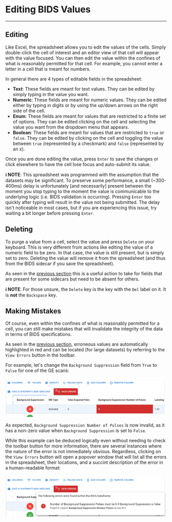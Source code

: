 # Editing BIDS Values

---

## Editing

Like Excel, the spreadsheet allows you to edit the values of the cells. Simply double-click the cell of interest and an editor view of that cell will appear with the value focused. You can then edit the value within the confines of what is reasonably permitted for that cell. For example, you cannot enter a letter in a cell that is meant for numbers.

In general there are 4 types of editable fields in the spreadsheet:

- **Text**: These fields are meant for text values. They can be edited by simply typing in the value you want.
- **Numeric**: These fields are meant for numeric values. They can be edited either by typing in digits or by using the up/down arrows on the right side of the cell.
- **Enum**: These fields are meant for values that are restricted to a finite set of options. They can be edited clicking on the cell and selecting the value you want from the dropdown menu that appears.
- **Boolean**: These fields are meant for values that are restricted to `true` or `false`. They can be edited by clicking on the cell and toggling the value between `true` (represented by a checkmark) and `false` (represented by an x).

Once you are done editing the value, press `Enter` to save the changes or click elsewhere to have the cell lose focus and auto-submit its value.

**:information_source: NOTE**: This spreadsheet was programmed with the assumption that the datasets may be significant. To preserve some performance, a small (~300-400ms) delay is unfortunately [and necessarily] present between the moment you stop typing to the moment the value is communicable to the underlying logic (i.e. BIDS validation is occurring). Pressing `Enter` too quickly after typing will result in the value not being submitted. The delay isn't noticeable in most cases, but if you are experiencing this issue, try waiting a bit longer before pressing `Enter`. 

## Deleting

To purge a value from a cell, select the value and press `Delete` on your keyboard. This is very different from actions like editing the value of a numeric field to be zero. In that case, the value is still present, but is simply set to zero. Deleting the value will remove it from the spreadsheet (and thus from the BIDS sidecar if you save the spreadsheet). 

As seen in the [previous section](./1_Load_A_Study.md#3-a-field-within-the-sidecar-has-a-value-that-is-of-the-correct-type-but-is-not-bids-compliant) this is a useful action to take for fields that are present for some sidecars but need to be absent for others.

**:information_source: NOTE**: For those unsure, the `Delete` key is the key with the `Del` label on it. It is **not** the `Backspace` key.

## Making Mistakes

Of course, even within the confines of what is reasonably permitted for a cell, you can still make mistakes that will invalidate the integrity of the data in terms of BIDS specifications. 

As seen in the [previous section](./1_Load_A_Study.md#3-a-field-within-the-sidecar-has-a-value-that-is-of-the-correct-type-but-is-not-bids-compliant), erroneous values are automatically highlighted in red and can be located (for large datasets) by referring to the `View Errors` button in the toolbar.

For example, let's change the `Background Suppression` field from `True` to `False` for one of the GE scans:

![BIDSDG_MakeError_Part1](../../assets/img/Tutorial/BIDSDataGrid/2_Editing_Values/BIDSDG_MakeError_Part1.png)


As expected, `Background Suppression Number of Pulses` is now invalid, as it has a non-zero value when `Background Suppression` is set to `False`.

While this example can be deduced logically even without needing to check the toolbar button for more information, there are several instances where the nature of the error is not immediately obvious. Regardless, clicking on the `View Errors` button will open a popover window that will list all the errors in the spreadsheet, their locations, and a succint description of the error in a human-readable format:

![BIDSDG_MakeError_Part2](../../assets/img/Tutorial/BIDSDataGrid/2_Editing_Values/BIDSDG_MakeError_Part2.png)
